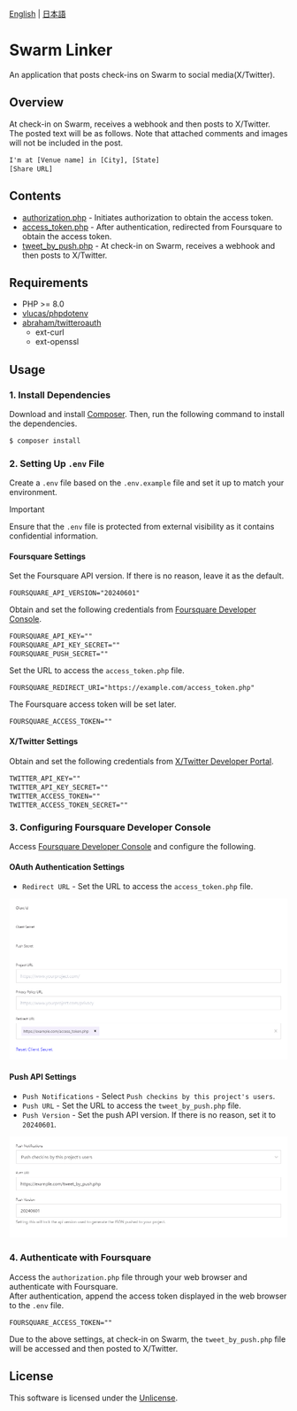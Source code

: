 [English](README.md) | [日本語](README.ja.md)

# Swarm Linker

An application that posts check-ins on Swarm to social media(X/Twitter).

## Overview

At check-in on Swarm, receives a webhook and then posts to X/Twitter.  
The posted text will be as follows. Note that attached comments and images will not be included in the post.

```
I'm at [Venue name] in [City], [State]
[Share URL]
```

## Contents

- [authorization.php](authorization.php) - Initiates authorization to obtain the access token.
- [access_token.php](access_token.php) - After authentication, redirected from Foursquare to obtain the access token.
- [tweet_by_push.php](tweet_by_push.php) - At check-in on Swarm, receives a webhook and then posts to X/Twitter.

## Requirements

- PHP >= 8.0
- [vlucas/phpdotenv](https://github.com/vlucas/phpdotenv)
- [abraham/twitteroauth](https://github.com/abraham/twitteroauth)
  - ext-curl
  - ext-openssl

## Usage

### 1. Install Dependencies

Download and install [Composer](https://getcomposer.org/).
Then, run the following command to install the dependencies.

```sh
$ composer install
```

### 2. Setting Up `.env` File

Create a `.env` file based on the `.env.example` file and set it up to match your environment.

> [!IMPORTANT]
> Ensure that the `.env` file is protected from external visibility as it contains confidential information.

#### Foursquare Settings

Set the Foursquare API version. If there is no reason, leave it as the default.

```env
FOURSQUARE_API_VERSION="20240601"
```

Obtain and set the following credentials from [Foursquare Developer Console](https://location.foursquare.com/developer/).

```env
FOURSQUARE_API_KEY=""
FOURSQUARE_API_KEY_SECRET=""
FOURSQUARE_PUSH_SECRET=""
```

Set the URL to access the `access_token.php` file.

```env
FOURSQUARE_REDIRECT_URI="https://example.com/access_token.php"
```

The Foursquare access token will be set later.

```env
FOURSQUARE_ACCESS_TOKEN=""
```

#### X/Twitter Settings

Obtain and set the following credentials from [X/Twitter Developer Portal](https://developer.twitter.com/en/portal/petition/essential/basic-info).

```env
TWITTER_API_KEY=""
TWITTER_API_KEY_SECRET=""
TWITTER_ACCESS_TOKEN=""
TWITTER_ACCESS_TOKEN_SECRET=""
```

### 3. Configuring Foursquare Developer Console

Access [Foursquare Developer Console](https://location.foursquare.com/developer/) and configure the following.

#### OAuth Authentication Settings

- `Redirect URL` - Set the URL to access the `access_token.php` file.

![OAuth Authentication Settings](img/OAuthAuthenticationSettings.png)

#### Push API Settings

- `Push Notifications` - Select `Push checkins by this project's users`.
- `Push URL` - Set the URL to access the `tweet_by_push.php` file.
- `Push Version` - Set the push API version. If there is no reason, set it to `20240601`.

![Push API Settings](img/PushAPISettings.png)

### 4. Authenticate with Foursquare

Access the `authorization.php` file through your web browser and authenticate with Foursquare.  
After authentication, append the access token displayed in the web browser to the `.env` file.

```env
FOURSQUARE_ACCESS_TOKEN=""
```

Due to the above settings, at check-in on Swarm, the `tweet_by_push.php` file will be accessed and then posted to X/Twitter.

## License

This software is licensed under the [Unlicense](LICENSE).
